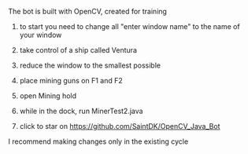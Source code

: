 The bot is built with OpenCV, created for training

1. to start you need to change all "enter window name" to the name of your window
2. take control of a ship called Ventura
3. reduce the window to the smallest possible
4. place mining guns on F1 and F2
5. open Mining hold
6. while in the dock, run MinerTest2.java

6. click to star on https://github.com/SaintDK/OpenCV_Java_Bot

I recommend making changes only in the existing cycle
